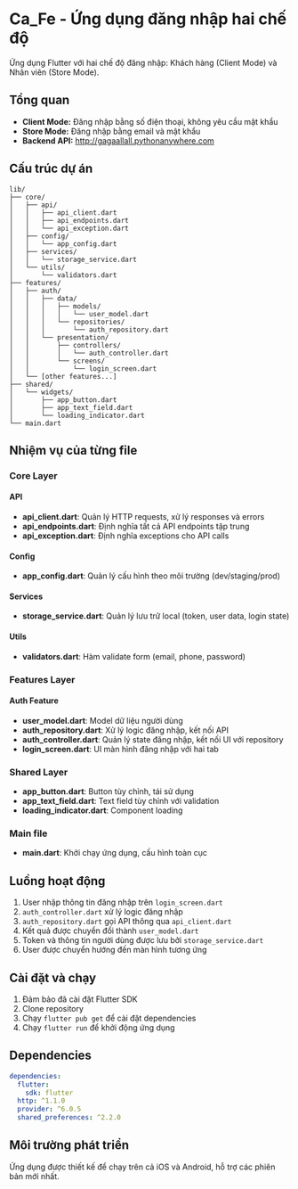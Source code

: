 # Ca_Fe - Ứng dụng đăng nhập hai chế độ

Ứng dụng Flutter với hai chế độ đăng nhập: Khách hàng (Client Mode) và Nhân viên (Store Mode).

## Tổng quan

- **Client Mode:** Đăng nhập bằng số điện thoại, không yêu cầu mật khẩu
- **Store Mode:** Đăng nhập bằng email và mật khẩu
- **Backend API:** http://gagaallall.pythonanywhere.com

## Cấu trúc dự án

```
lib/
├── core/
│   ├── api/
│   │   ├── api_client.dart
│   │   ├── api_endpoints.dart
│   │   └── api_exception.dart
│   ├── config/
│   │   └── app_config.dart
│   ├── services/
│   │   └── storage_service.dart
│   └── utils/
│       └── validators.dart
├── features/
│   ├── auth/
│   │   ├── data/
│   │   │   ├── models/
│   │   │   │   └── user_model.dart
│   │   │   └── repositories/
│   │   │       └── auth_repository.dart
│   │   └── presentation/
│   │       ├── controllers/
│   │       │   └── auth_controller.dart
│   │       └── screens/
│   │           └── login_screen.dart
│   └── [other features...]
├── shared/
│   └── widgets/
│       ├── app_button.dart
│       ├── app_text_field.dart
│       └── loading_indicator.dart
└── main.dart
```

## Nhiệm vụ của từng file

### Core Layer

#### API
- **api_client.dart**: Quản lý HTTP requests, xử lý responses và errors
- **api_endpoints.dart**: Định nghĩa tất cả API endpoints tập trung
- **api_exception.dart**: Định nghĩa exceptions cho API calls

#### Config
- **app_config.dart**: Quản lý cấu hình theo môi trường (dev/staging/prod)

#### Services
- **storage_service.dart**: Quản lý lưu trữ local (token, user data, login state)

#### Utils
- **validators.dart**: Hàm validate form (email, phone, password)

### Features Layer

#### Auth Feature
- **user_model.dart**: Model dữ liệu người dùng
- **auth_repository.dart**: Xử lý logic đăng nhập, kết nối API
- **auth_controller.dart**: Quản lý state đăng nhập, kết nối UI với repository
- **login_screen.dart**: UI màn hình đăng nhập với hai tab

### Shared Layer
- **app_button.dart**: Button tùy chỉnh, tái sử dụng
- **app_text_field.dart**: Text field tùy chỉnh với validation
- **loading_indicator.dart**: Component loading

### Main file
- **main.dart**: Khởi chạy ứng dụng, cấu hình toàn cục

## Luồng hoạt động

1. User nhập thông tin đăng nhập trên `login_screen.dart`
2. `auth_controller.dart` xử lý logic đăng nhập
3. `auth_repository.dart` gọi API thông qua `api_client.dart`
4. Kết quả được chuyển đổi thành `user_model.dart`
5. Token và thông tin người dùng được lưu bởi `storage_service.dart`
6. User được chuyển hướng đến màn hình tương ứng

## Cài đặt và chạy

1. Đảm bảo đã cài đặt Flutter SDK
2. Clone repository
3. Chạy `flutter pub get` để cài đặt dependencies
4. Chạy `flutter run` để khởi động ứng dụng

## Dependencies

```yaml
dependencies:
  flutter:
    sdk: flutter
  http: ^1.1.0
  provider: ^6.0.5
  shared_preferences: ^2.2.0
```

## Môi trường phát triển

Ứng dụng được thiết kế để chạy trên cả iOS và Android, hỗ trợ các phiên bản mới nhất.
